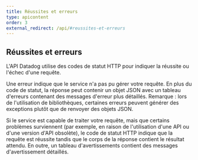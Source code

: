 ```yaml
---
title: Réussites et erreurs
type: apicontent
order: 3
external_redirect: /api/#reussites-et-erreurs
---
```

## Réussites et erreurs
L'API Datadog utilise des codes de statut HTTP pour indiquer la réussite ou l'échec d'une requête.

Une erreur indique que le service n'a pas pu gérer votre requête. En plus du code de statut, la réponse peut contenir un objet JSON avec un tableau d'erreurs contenant des messages d'erreur plus détaillés. Remarque : lors de l'utilisation de bibliothèques, certaines erreurs peuvent générer des exceptions plutôt que de renvoyer des objets JSON.

Si le service est capable de traiter votre requête, mais que certains problèmes surviennent (par exemple, en raison de l'utilisation d'une API ou d'une version d'API obsolète), le code de statut HTTP indique que la requête est réussite tandis que le corps de la réponse contient le résultat attendu. En outre, un tableau d'avertissements contient des messages d'avertissement détaillés.

